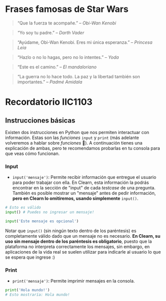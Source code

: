 # Frases famosas de Star Wars

> “Que la fuerza te acompañe.” – *Obi-Wan Kenobi*

> “Yo soy tu padre.” – *Darth Vader*

> “Ayúdame, Obi-Wan Kenobi. Eres mi única esperanza.” – *Princesa Leia*

> “Hazlo o no lo hagas, pero no lo intentes.” – *Yoda*

> “Este es el camino.” – *El mandaloriano*

> “La guerra no lo hace todo.
> La paz y la libertad también son importantes.” – *Padmé Amidala*

# Recordatorio IIC1103

## Instrucciones básicas

Existen dos instrucciones en Python que nos permiten interactuar con información. Estas son las _funciones_ `input` y `print` (más adelante volveremos a hablar sobre _funciones_ 👀). A continuación tienes una explicación de ambas, pero te recomendamos probarlas en tu consola para que veas cómo funcionan.

### Input

*   `input('mensaje')`: Permite recibir información que entregue el usuario para poder trabajar con ella. En Clearn, esta información la podrás encontrar en la sección de "input" de cada *testcase* de una pregunta. También es posible mostrar un "mensaje" antes de pedir información, **pero en Clearn lo omitiremos, usando simplemente** `input()`.
```python
# Esto es válido
input() # Puedes no ingresar un mensaje!

input('Este mensaje es opcional')
```
Notar que `input()` (sin ningún texto dentro de los paréntesis) es completamente válido dado que un mensaje no es necesario. **En Clearn, su uso sin mensaje dentro de los paréntesis es obligatorio**, puesto que la plataforma no interpreta correctamente los mensajes, sin embargo, en aplicaciones de la vida real se suelen utilizar para indicarle al usuario lo que se espera que ingrese :)

### Print

*   `print('mensaje')`: Permite imprimir mensajes en la consola.

```python
print('Hola mundo!')
# Esto mostraría: Hola mundo!
```
